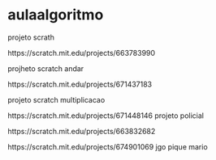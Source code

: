 # aulaalgoritmo
projeto scrath
<p>https://scratch.mit.edu/projects/663783990<p>
projheto scratch andar
<p>https://scratch.mit.edu/projects/671437183<p>
projeto scratch multiplicacao
<p>https://scratch.mit.edu/projects/671448146
  projeto policial
<p>https://scratch.mit.edu/projects/663832682
<p> https://scratch.mit.edu/projects/674901069
 jgo pique mario
